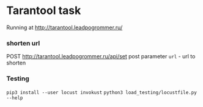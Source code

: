 # Tarantool task
Running at http://tarantool.leadpogrommer.ru/
### shorten url
POST http://tarantool.leadpogrommer.ru/api/set
post parameter `url` - url to shorten
### Testing
`pip3 install --user locust invokust`
`python3 load_testing/locustfile.py --help`
